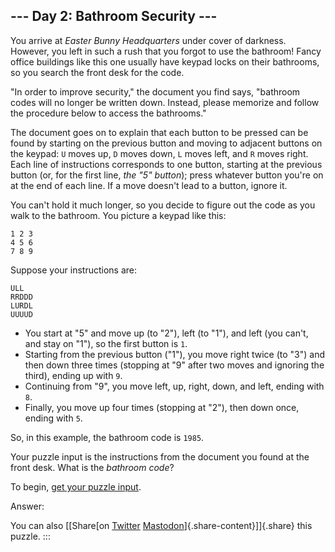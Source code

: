 ## \-\-- Day 2: Bathroom Security \-\--

You arrive at *Easter Bunny Headquarters* under cover of darkness.
However, you left in such a rush that you forgot to use the bathroom!
Fancy office buildings like this one usually have keypad locks on their
bathrooms, so you search the front desk for the code.

\"In order to improve security,\" the document you find says, \"bathroom
codes will no longer be written down. Instead, please memorize and
follow the procedure below to access the bathrooms.\"

The document goes on to explain that each button to be pressed can be
found by starting on the previous button and moving to adjacent buttons
on the keypad: `U` moves up, `D` moves down, `L` moves left, and `R`
moves right. Each line of instructions corresponds to one button,
starting at the previous button (or, for the first line, *the \"5\"
button*); press whatever button you\'re on at the end of each line. If a
move doesn\'t lead to a button, ignore it.

You can\'t hold it much longer, so you decide to figure out the code as
you walk to the bathroom. You picture a keypad like this:

    1 2 3
    4 5 6
    7 8 9

Suppose your instructions are:

    ULL
    RRDDD
    LURDL
    UUUUD

-   You start at \"5\" and move up (to \"2\"), left (to \"1\"), and left
    (you can\'t, and stay on \"1\"), so the first button is `1`.
-   Starting from the previous button (\"1\"), you move right twice (to
    \"3\") and then down three times (stopping at \"9\" after two moves
    and ignoring the third), ending up with `9`.
-   Continuing from \"9\", you move left, up, right, down, and left,
    ending with `8`.
-   Finally, you move up four times (stopping at \"2\"), then down once,
    ending with `5`.

So, in this example, the bathroom code is `1985`.

Your puzzle input is the instructions from the document you found at the
front desk. What is the *bathroom code*?

To begin, [get your puzzle input](2/input).

Answer:

You can also [\[Share[on
[Twitter](https://twitter.com/intent/tweet?text=%22Bathroom+Security%22+%2D+Day+2+%2D+Advent+of+Code+2016&url=https%3A%2F%2Fadventofcode%2Ecom%2F2016%2Fday%2F2&related=ericwastl&hashtags=AdventOfCode)
[Mastodon](javascript:void(0);)]{.share-content}\]]{.share} this puzzle.
:::
